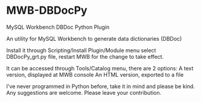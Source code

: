 MWB-DBDocPy
===========

MySQL Workbench DBDoc Python Plugin

An utility for MySQL Workbench to generate data dictionaries (DBDoc)

Install it through Scripting/Install Plugin/Module menu
select DBDocPy_grt.py file, restart MWB for the change to take effect.

It can be accessed through Tools/Catalog menu, there are 2 options:
A text version, displayed at MWB console
An HTML version, exported to a file

I've never programmed in Python before, take it in mind and please be kind.
Any suggestions are welcome. Please leave your contribution.
